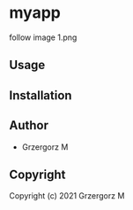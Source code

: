 # myapp


follow image 1.png

## Usage

## Installation

## Author

* Grzergorz M

## Copyright

Copyright (c) 2021 Grzergorz M

